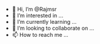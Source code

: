- 👋 Hi, I’m @Rajmsr
- 👀 I’m interested in ...
- 🌱 I’m currently learning ...
- 💞️ I’m looking to collaborate on ...
- 📫 How to reach me ...

<!---
Rajmsr/Rajmsr is a ✨ special ✨ repository because its `README.md` (this file) appears on your GitHub profile.
You can click the Preview link to take a look at your changes.
--->
